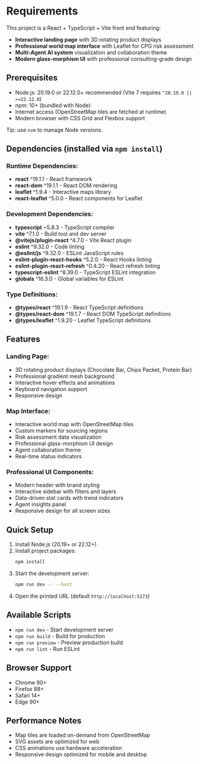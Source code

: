 # Requirements

This project is a React + TypeScript + Vite front end featuring:
- **Interactive landing page** with 3D rotating product displays
- **Professional world map interface** with Leaflet for CPG risk assessment
- **Multi-Agent AI system** visualization and collaboration theme
- **Modern glass-morphism UI** with professional consulting-grade design

## Prerequisites
- Node.js: 20.19.0 or 22.12.0+ recommended (Vite 7 requires `^20.19.0 || >=22.12.0`)
- npm: 10+ (bundled with Node)
- Internet access (OpenStreetMap tiles are fetched at runtime)
- Modern browser with CSS Grid and Flexbox support

Tip: use `nvm` to manage Node versions.

## Dependencies (installed via `npm install`)

### Runtime Dependencies:
- **react** ^19.1.1 - React framework
- **react-dom** ^19.1.1 - React DOM rendering
- **leaflet** ^1.9.4 - Interactive maps library
- **react-leaflet** ^5.0.0 - React components for Leaflet

### Development Dependencies:
- **typescript** ~5.8.3 - TypeScript compiler
- **vite** ^7.1.0 - Build tool and dev server
- **@vitejs/plugin-react** ^4.7.0 - Vite React plugin
- **eslint** ^9.32.0 - Code linting
- **@eslint/js** ^9.32.0 - ESLint JavaScript rules
- **eslint-plugin-react-hooks** ^5.2.0 - React Hooks linting
- **eslint-plugin-react-refresh** ^0.4.20 - React refresh linting
- **typescript-eslint** ^8.39.0 - TypeScript ESLint integration
- **globals** ^16.3.0 - Global variables for ESLint

### Type Definitions:
- **@types/react** ^19.1.9 - React TypeScript definitions
- **@types/react-dom** ^19.1.7 - React DOM TypeScript definitions
- **@types/leaflet** ^1.9.20 - Leaflet TypeScript definitions

## Features

### Landing Page:
- 3D rotating product displays (Chocolate Bar, Chips Packet, Protein Bar)
- Professional gradient mesh background
- Interactive hover effects and animations
- Keyboard navigation support
- Responsive design

### Map Interface:
- Interactive world map with OpenStreetMap tiles
- Custom markers for sourcing regions
- Risk assessment data visualization
- Professional glass-morphism UI design
- Agent collaboration theme
- Real-time status indicators

### Professional UI Components:
- Modern header with brand styling
- Interactive sidebar with filters and layers
- Data-driven stat cards with trend indicators
- Agent insights panel
- Responsive design for all screen sizes

## Quick Setup
1) Install Node.js (20.19+ or 22.12+)
2) Install project packages:
   ```bash
   npm install
   ```
3) Start the development server:
   ```bash
   npm run dev -- --host
   ```
4) Open the printed URL (default `http://localhost:5173`)

## Available Scripts
- `npm run dev` - Start development server
- `npm run build` - Build for production
- `npm run preview` - Preview production build
- `npm run lint` - Run ESLint

## Browser Support
- Chrome 90+
- Firefox 88+
- Safari 14+
- Edge 90+

## Performance Notes
- Map tiles are loaded on-demand from OpenStreetMap
- SVG assets are optimized for web
- CSS animations use hardware acceleration
- Responsive design optimized for mobile and desktop


